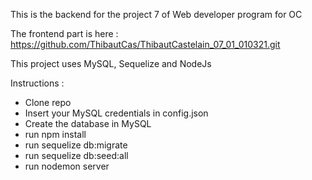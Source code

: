 This is the backend for the project 7 of Web developer program for OC

The frontend part is here : https://github.com/ThibautCas/ThibautCastelain_07_01_010321.git

This project uses MySQL, Sequelize and NodeJs

Instructions : 

- Clone repo
- Insert your MySQL credentials in config.json
- Create the database in MySQL
- run npm install
- run sequelize db:migrate 
- run sequelize db:seed:all
- run nodemon server
